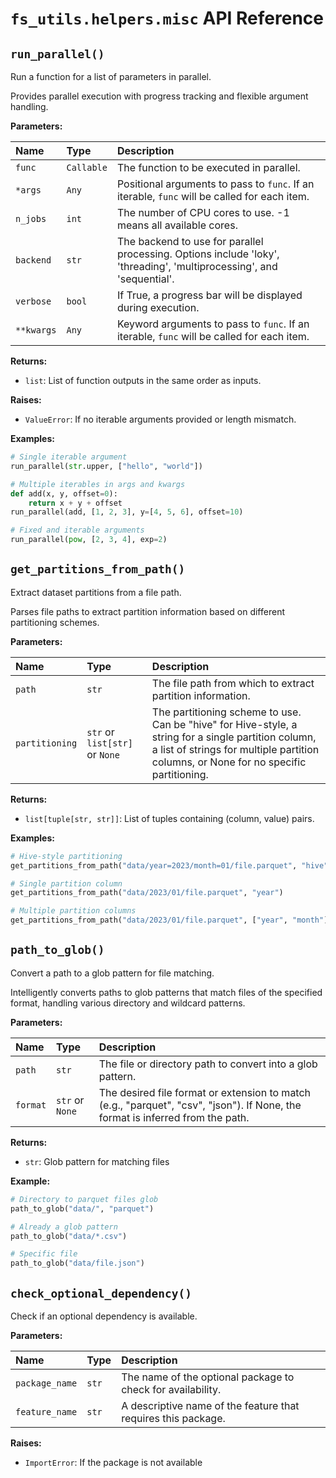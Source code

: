 # `fs_utils.helpers.misc` API Reference

## `run_parallel()`

Run a function for a list of parameters in parallel.

Provides parallel execution with progress tracking and flexible argument handling.

**Parameters:**

| Name | Type | Description |
|:---|:---|:---|
| `func` | `Callable` | The function to be executed in parallel. |
| `*args` | `Any` | Positional arguments to pass to `func`. If an iterable, `func` will be called for each item. |
| `n_jobs` | `int` | The number of CPU cores to use. -1 means all available cores. |
| `backend` | `str` | The backend to use for parallel processing. Options include 'loky', 'threading', 'multiprocessing', and 'sequential'. |
| `verbose` | `bool` | If True, a progress bar will be displayed during execution. |
| `**kwargs` | `Any` | Keyword arguments to pass to `func`. If an iterable, `func` will be called for each item. |

**Returns:**

- `list`: List of function outputs in the same order as inputs.

**Raises:**

- `ValueError`: If no iterable arguments provided or length mismatch.

**Examples:**
```python
# Single iterable argument
run_parallel(str.upper, ["hello", "world"])

# Multiple iterables in args and kwargs
def add(x, y, offset=0):
    return x + y + offset
run_parallel(add, [1, 2, 3], y=[4, 5, 6], offset=10)

# Fixed and iterable arguments
run_parallel(pow, [2, 3, 4], exp=2)
```

## `get_partitions_from_path()`

Extract dataset partitions from a file path.

Parses file paths to extract partition information based on different partitioning schemes.

**Parameters:**

| Name | Type | Description |
|:---|:---|:---|
| `path` | `str` | The file path from which to extract partition information. |
| `partitioning` | `str` or `list[str]` or `None` | The partitioning scheme to use. Can be "hive" for Hive-style, a string for a single partition column, a list of strings for multiple partition columns, or None for no specific partitioning. |

**Returns:**

- `list[tuple[str, str]]`: List of tuples containing (column, value) pairs.

**Examples:**
```python
# Hive-style partitioning
get_partitions_from_path("data/year=2023/month=01/file.parquet", "hive")

# Single partition column
get_partitions_from_path("data/2023/01/file.parquet", "year")

# Multiple partition columns
get_partitions_from_path("data/2023/01/file.parquet", ["year", "month"])
```

## `path_to_glob()`

Convert a path to a glob pattern for file matching.

Intelligently converts paths to glob patterns that match files of the specified format, handling various directory and wildcard patterns.

**Parameters:**

| Name | Type | Description |
|:---|:---|:---|
| `path` | `str` | The file or directory path to convert into a glob pattern. |
| `format` | `str` or `None` | The desired file format or extension to match (e.g., "parquet", "csv", "json"). If None, the format is inferred from the path. |

**Returns:**

- `str`: Glob pattern for matching files

**Example:**
```python
# Directory to parquet files glob
path_to_glob("data/", "parquet")

# Already a glob pattern
path_to_glob("data/*.csv")

# Specific file
path_to_glob("data/file.json")
```

## `check_optional_dependency()`

Check if an optional dependency is available.

**Parameters:**

| Name | Type | Description |
|:---|:---|:---|
| `package_name` | `str` | The name of the optional package to check for availability. |
| `feature_name` | `str` | A descriptive name of the feature that requires this package. |

**Raises:**

- `ImportError`: If the package is not available